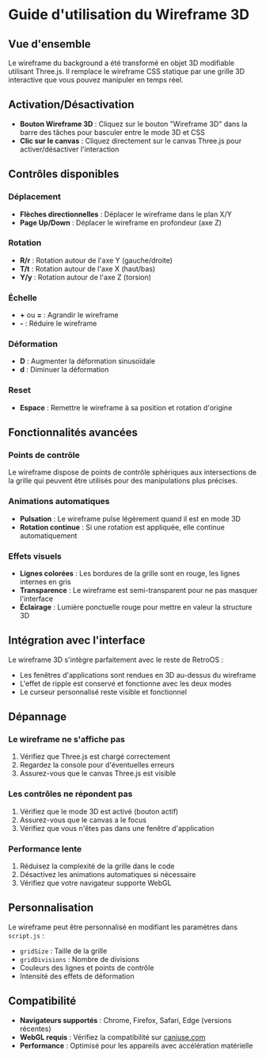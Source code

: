 # Guide d'utilisation du Wireframe 3D

## Vue d'ensemble

Le wireframe du background a été transformé en objet 3D modifiable utilisant Three.js. Il remplace le wireframe CSS statique par une grille 3D interactive que vous pouvez manipuler en temps réel.

## Activation/Désactivation

- **Bouton Wireframe 3D** : Cliquez sur le bouton "Wireframe 3D" dans la barre des tâches pour basculer entre le mode 3D et CSS
- **Clic sur le canvas** : Cliquez directement sur le canvas Three.js pour activer/désactiver l'interaction

## Contrôles disponibles

### Déplacement
- **Flèches directionnelles** : Déplacer le wireframe dans le plan X/Y
- **Page Up/Down** : Déplacer le wireframe en profondeur (axe Z)

### Rotation
- **R/r** : Rotation autour de l'axe Y (gauche/droite)
- **T/t** : Rotation autour de l'axe X (haut/bas)
- **Y/y** : Rotation autour de l'axe Z (torsion)

### Échelle
- **+** ou **=** : Agrandir le wireframe
- **-** : Réduire le wireframe

### Déformation
- **D** : Augmenter la déformation sinusoïdale
- **d** : Diminuer la déformation

### Reset
- **Espace** : Remettre le wireframe à sa position et rotation d'origine

## Fonctionnalités avancées

### Points de contrôle
Le wireframe dispose de points de contrôle sphériques aux intersections de la grille qui peuvent être utilisés pour des manipulations plus précises.

### Animations automatiques
- **Pulsation** : Le wireframe pulse légèrement quand il est en mode 3D
- **Rotation continue** : Si une rotation est appliquée, elle continue automatiquement

### Effets visuels
- **Lignes colorées** : Les bordures de la grille sont en rouge, les lignes internes en gris
- **Transparence** : Le wireframe est semi-transparent pour ne pas masquer l'interface
- **Éclairage** : Lumière ponctuelle rouge pour mettre en valeur la structure 3D

## Intégration avec l'interface

Le wireframe 3D s'intègre parfaitement avec le reste de RetroOS :
- Les fenêtres d'applications sont rendues en 3D au-dessus du wireframe
- L'effet de ripple est conservé et fonctionne avec les deux modes
- Le curseur personnalisé reste visible et fonctionnel

## Dépannage

### Le wireframe ne s'affiche pas
1. Vérifiez que Three.js est chargé correctement
2. Regardez la console pour d'éventuelles erreurs
3. Assurez-vous que le canvas Three.js est visible

### Les contrôles ne répondent pas
1. Vérifiez que le mode 3D est activé (bouton actif)
2. Assurez-vous que le canvas a le focus
3. Vérifiez que vous n'êtes pas dans une fenêtre d'application

### Performance lente
1. Réduisez la complexité de la grille dans le code
2. Désactivez les animations automatiques si nécessaire
3. Vérifiez que votre navigateur supporte WebGL

## Personnalisation

Le wireframe peut être personnalisé en modifiant les paramètres dans `script.js` :
- `gridSize` : Taille de la grille
- `gridDivisions` : Nombre de divisions
- Couleurs des lignes et points de contrôle
- Intensité des effets de déformation

## Compatibilité

- **Navigateurs supportés** : Chrome, Firefox, Safari, Edge (versions récentes)
- **WebGL requis** : Vérifiez la compatibilité sur [caniuse.com](https://caniuse.com/webgl)
- **Performance** : Optimisé pour les appareils avec accélération matérielle
